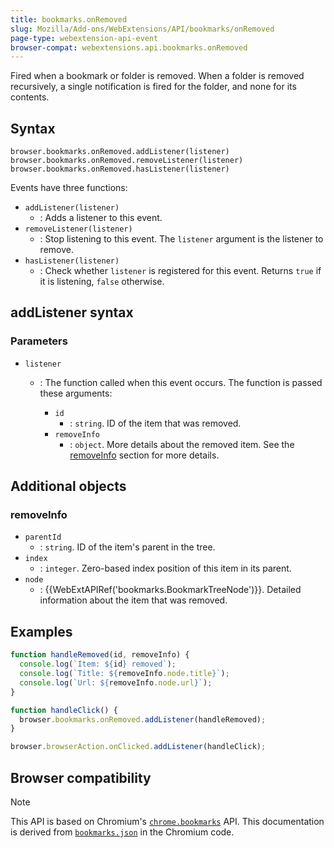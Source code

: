 ```yaml
---
title: bookmarks.onRemoved
slug: Mozilla/Add-ons/WebExtensions/API/bookmarks/onRemoved
page-type: webextension-api-event
browser-compat: webextensions.api.bookmarks.onRemoved
---
```




Fired when a bookmark or folder is removed. When a folder is removed recursively, a single notification is fired for the folder, and none for its contents.

## Syntax

```js-nolint
browser.bookmarks.onRemoved.addListener(listener)
browser.bookmarks.onRemoved.removeListener(listener)
browser.bookmarks.onRemoved.hasListener(listener)
```

Events have three functions:

- `addListener(listener)`
  - : Adds a listener to this event.
- `removeListener(listener)`
  - : Stop listening to this event. The `listener` argument is the listener to remove.
- `hasListener(listener)`
  - : Check whether `listener` is registered for this event. Returns `true` if it is listening, `false` otherwise.

## addListener syntax

### Parameters

- `listener`

  - : The function called when this event occurs. The function is passed these arguments:

    - `id`
      - : `string`. ID of the item that was removed.
    - `removeInfo`
      - : `object`. More details about the removed item. See the [removeInfo](#removeinfo_2) section for more details.

## Additional objects

### removeInfo

- `parentId`
  - : `string`. ID of the item's parent in the tree.
- `index`
  - : `integer`. Zero-based index position of this item in its parent.
- `node`
  - : {{WebExtAPIRef('bookmarks.BookmarkTreeNode')}}. Detailed information about the item that was removed.

## Examples

```js
function handleRemoved(id, removeInfo) {
  console.log(`Item: ${id} removed`);
  console.log(`Title: ${removeInfo.node.title}`);
  console.log(`Url: ${removeInfo.node.url}`);
}

function handleClick() {
  browser.bookmarks.onRemoved.addListener(handleRemoved);
}

browser.browserAction.onClicked.addListener(handleClick);
```



## Browser compatibility



> [!NOTE]
> This API is based on Chromium's [`chrome.bookmarks`](https://developer.chrome.com/docs/extensions/reference/api/bookmarks#event-onRemoved) API. This documentation is derived from [`bookmarks.json`](https://chromium.googlesource.com/chromium/src/+/master/chrome/common/extensions/api/bookmarks.json) in the Chromium code.

<!--
// Copyright 2015 The Chromium Authors. All rights reserved.
//
// Redistribution and use in source and binary forms, with or without
// modification, are permitted provided that the following conditions are
// met:
//
//    * Redistributions of source code must retain the above copyright
// notice, this list of conditions and the following disclaimer.
//    * Redistributions in binary form must reproduce the above
// copyright notice, this list of conditions and the following disclaimer
// in the documentation and/or other materials provided with the
// distribution.
//    * Neither the name of Google Inc. nor the names of its
// contributors may be used to endorse or promote products derived from
// this software without specific prior written permission.
//
// THIS SOFTWARE IS PROVIDED BY THE COPYRIGHT HOLDERS AND CONTRIBUTORS
// "AS IS" AND ANY EXPRESS OR IMPLIED WARRANTIES, INCLUDING, BUT NOT
// LIMITED TO, THE IMPLIED WARRANTIES OF MERCHANTABILITY AND FITNESS FOR
// A PARTICULAR PURPOSE ARE DISCLAIMED. IN NO EVENT SHALL THE COPYRIGHT
// OWNER OR CONTRIBUTORS BE LIABLE FOR ANY DIRECT, INDIRECT, INCIDENTAL,
// SPECIAL, EXEMPLARY, OR CONSEQUENTIAL DAMAGES (INCLUDING, BUT NOT
// LIMITED TO, PROCUREMENT OF SUBSTITUTE GOODS OR SERVICES; LOSS OF USE,
// DATA, OR PROFITS; OR BUSINESS INTERRUPTION) HOWEVER CAUSED AND ON ANY
// THEORY OF LIABILITY, WHETHER IN CONTRACT, STRICT LIABILITY, OR TORT
// (INCLUDING NEGLIGENCE OR OTHERWISE) ARISING IN ANY WAY OUT OF THE USE
// OF THIS SOFTWARE, EVEN IF ADVISED OF THE POSSIBILITY OF SUCH DAMAGE.
-->
